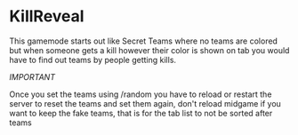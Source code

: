 # KillReveal
This gamemode starts out like Secret Teams where no teams are colored but when someone gets a kill however their color is shown on tab you would have to find out teams by people getting kills.

*IMPORTANT*

Once you set the teams using /random you have to reload or restart the server to reset the teams and set them again, don't reload midgame if you want to keep the fake teams, that is for the tab list to not be sorted after teams
